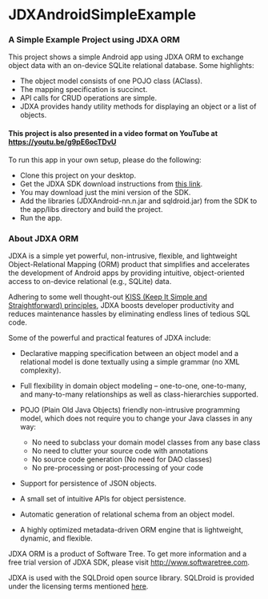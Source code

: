 # JDXAndroidSimpleExample
### A Simple Example Project using JDXA ORM

This project shows a simple Android app using JDXA ORM to exchange object data with an on-device SQLite relational database. Some highlights:  
*	The object model consists of one POJO class (AClass). 
*	The mapping specification is succinct. 
*	API calls for CRUD operations are simple. 
*	JDXA provides handy utility methods for displaying an object or a list of objects.  

#### This project is also presented in a video format on YouTube at https://youtu.be/g9pE6ocTDvU  

To run this app in your own setup, please do the following:
*	Clone this project on your desktop.
*	Get the JDXA SDK download instructions from [this link](http://softwaretree.com/v1/products/jdxa/download-jdxa.php).
*	You may download just the mini version of the SDK.
*	Add the libraries (JDXAndroid-nn.n.jar and sqldroid.jar) from the SDK to the app/libs directory and build the project.
*	Run the app.  

### About JDXA ORM 
JDXA is a simple yet powerful, non-intrusive, flexible, and lightweight Object-Relational Mapping (ORM) product that simplifies and accelerates the development of Android apps by providing intuitive, object-oriented access to on-device relational (e.g., SQLite) data.  

Adhering to some well thought-out [KISS (Keep It Simple and Straightforward) principles](http://softwaretree.com/v1/KISSPrinciples.html), JDXA boosts developer productivity and reduces maintenance hassles by eliminating endless lines of tedious SQL code.  

Some of the powerful and practical features of JDXA include: 
*	Declarative mapping specification between an object model and a relational model is done textually using a simple grammar (no XML complexity). 
*	Full flexibility in domain object modeling – one-to-one, one-to-many, and many-to-many relationships as well as class-hierarchies supported.
*	POJO (Plain Old Java Objects) friendly non-intrusive programming model, which does not require you to change your Java classes in any way:   

    - No need to subclass your domain model classes from any base class
    - No need to clutter your source code with annotations
    - No source code generation (No need for DAO classes)
    - No pre-processing or post-processing of your code  

*	Support for persistence of JSON objects.
*	A small set of intuitive APIs for object persistence.
*	Automatic generation of relational schema from an object model. 
*	A highly optimized metadata-driven ORM engine that is lightweight, dynamic, and flexible.   

JDXA ORM is a product of Software Tree. To get more information and a free trial version of JDXA SDK, please visit http://www.softwaretree.com.  

JDXA is used with the SQLDroid open source library. SQLDroid is provided under the licensing terms mentioned [here](https://github.com/SQLDroid/SQLDroid/blob/master/LICENSE).



